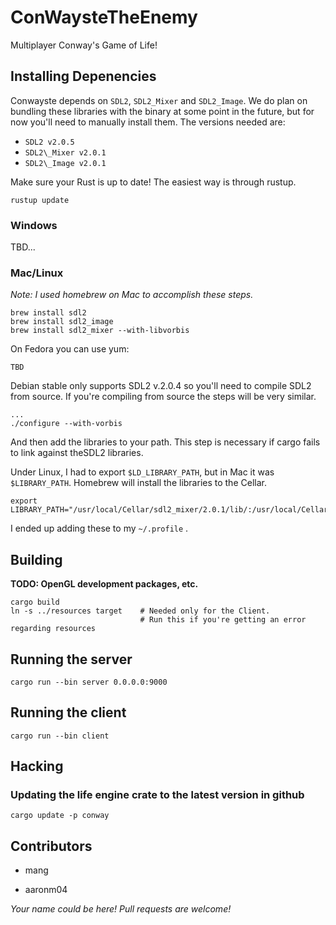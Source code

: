 # ConWaysteTheEnemy

Multiplayer Conway's Game of Life!

## Installing Depenencies
Conwayste depends on `SDL2`, `SDL2_Mixer` and `SDL2_Image`. We do plan on bundling these libraries with the binary at some point in the future, but for now you'll need to manually install them. The versions needed are:

* `SDL2 v2.0.5`
* `SDL2\_Mixer v2.0.1`
* `SDL2\_Image v2.0.1`

Make sure your Rust is up to date! The easiest way is through rustup.

`rustup update`

### Windows
TBD...

### Mac/Linux
_Note: I used homebrew on Mac to accomplish these steps._

```
brew install sdl2
brew install sdl2_image 
brew install sdl2_mixer --with-libvorbis
```

On Fedora you can use yum:

```
TBD
```

Debian stable only supports SDL2 v.2.0.4 so you'll need to compile SDL2 from source.
If you're compiling from source the steps will be very similar.

```
...
./configure --with-vorbis
```

And then add the libraries to your path. This step is necessary if cargo fails to link against theSDL2 libraries.
 
Under Linux, I had to export `$LD_LIBRARY_PATH`, but in Mac it was `$LIBRARY_PATH`.
Homebrew will install the libraries to the Cellar. 
```
export LIBRARY_PATH="/usr/local/Cellar/sdl2_mixer/2.0.1/lib/:/usr/local/Cellar/sdl2_image/2.0.1_2/lib/:/usr/local/Cellar/sdl2/2.0.5/lib/"
```
I ended up adding these to my `~/.profile` .

## Building

**TODO: OpenGL development packages, etc.**

```
cargo build
ln -s ../resources target    # Needed only for the Client. 
                             # Run this if you're getting an error regarding resources
```

## Running the server

```
cargo run --bin server 0.0.0.0:9000
```

## Running the client

```
cargo run --bin client
```

## Hacking

### Updating the life engine crate to the latest version in github

```
cargo update -p conway
```

## Contributors

* mang

* aaronm04

_Your name could be here! Pull requests are welcome!_
